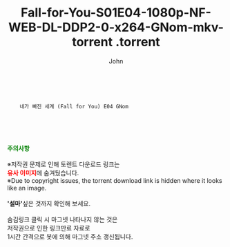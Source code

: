 ﻿---
layout: post
title:  "                   Fall-for-You-S01E04-1080p-NF-WEB-DL-DDP2-0-x264-GNom-mkv-torrent                .torrent"
author: John
categories: [ 드라마 ]
tags: [  ]
image:  
description: "                   Fall-for-You-S01E04-1080p-NF-WEB-DL-DDP2-0-x264-GNom-mkv-torrent                 torrent 정보 공유"
toc: true
toc_sticky: true
---

<br>

        네가 빠진 세계 (Fall for You) E04 GNom    
    
<br><br><br>
<p data-ke-size="size16"><b><span style="color: green;">주의사항</span></b><br /><br />※저작권 문제로 인해 토렌트 다운로드 링크는<br /><b><span style="color: red;">유사 이미지</span></b>에 숨겨뒀습니다.<br />※Due to copyright issues, the torrent download link is hidden where it looks like an image.<br /><br /><b>'설마'</b>싶은 것까지 확인해 보세요.<br /><br />숨김링크 클릭 시 마그넷 나타나지 않는 것은<br />저작권으로 인한 링크만료 자료로<br />1시간 간격으로 봇에 의해 마그넷 주소 갱신됩니다.</p>
